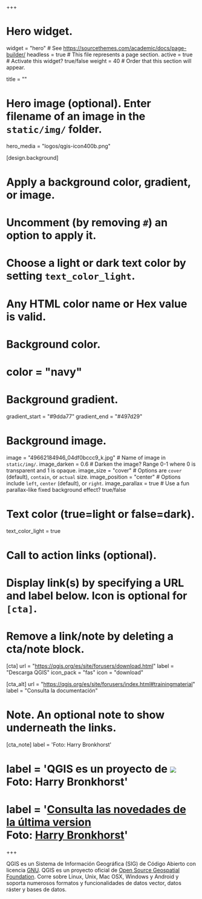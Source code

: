 +++
# Hero widget.
widget = "hero"  # See https://sourcethemes.com/academic/docs/page-builder/
headless = true  # This file represents a page section.
active = true  # Activate this widget? true/false
weight = 40  # Order that this section will appear.

title = ""

# Hero image (optional). Enter filename of an image in the `static/img/` folder.
hero_media = "logos/qgis-icon400b.png"

[design.background]
  # Apply a background color, gradient, or image.
  #   Uncomment (by removing `#`) an option to apply it.
  #   Choose a light or dark text color by setting `text_color_light`.
  #   Any HTML color name or Hex value is valid.

  # Background color.
  # color = "navy"

  # Background gradient.
  gradient_start = "#9dda77"
  gradient_end = "#497d29"

  # Background image.
  image = "49662184946_04df0bccc9_k.jpg"  # Name of image in `static/img/`.
  image_darken = 0.6  # Darken the image? Range 0-1 where 0 is transparent and 1 is opaque.
  image_size = "cover"  #  Options are `cover` (default), `contain`, or `actual` size.
  image_position = "center"  # Options include `left`, `center` (default), or `right`.
  image_parallax = true  # Use a fun parallax-like fixed background effect? true/false

  # Text color (true=light or false=dark).
  text_color_light = true

# Call to action links (optional).
#   Display link(s) by specifying a URL and label below. Icon is optional for `[cta]`.
#   Remove a link/note by deleting a cta/note block.
[cta]
  url = "https://qgis.org/es/site/forusers/download.html"
  label = "Descarga QGIS"
  icon_pack = "fas"
  icon = "download"

[cta_alt]
  url = "https://qgis.org/es/site/forusers/index.html#trainingmaterial"
  label = "Consulta la documentación"

# Note. An optional note to show underneath the links.
[cta_note]
  label = 'Foto: Harry Bronkhorst'
  # label = 'QGIS es un proyecto de [![](img/logos/osgeo_logo_white200.png)](https://www.osgeo.org/)<br>Foto: Harry Bronkhorst'
  # label = '[Consulta las novedades de la última version](https://qgis.org/es/site/forusers/visualchangelogs.html) <br>Foto: [Harry Bronkhorst](https://www.flickr.com/photos/7361002@N08/49662184946/in/pool-qgis/)'
+++

QGIS es un Sistema de Información Geográfica (SIG) de Código Abierto con licencia [GNU](). QGIS es un proyecto oficial de [Open Source Geospatial Foundation](https://www.osgeo.org/). Corre sobre Linux, Unix, Mac OSX, Windows y Android y soporta numerosos formatos y funcionalidades de datos vector, datos ráster y bases de datos.

<!--<small>QGIS es un proyecto de [![](img/logos/osgeo_logo_white200.png)](https://www.osgeo.org/)</small> -->